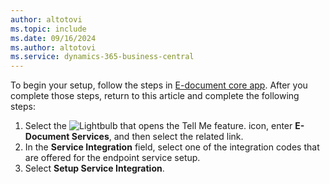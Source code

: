 ```yaml
---
author: altotovi
ms.topic: include
ms.date: 09/16/2024
ms.author: altotovi
ms.service: dynamics-365-business-central
---
```


To begin your setup, follow the steps in [E-document core app](finance-how-setup-edocuments.md). After you complete those steps, return to this article and complete the following steps:

1. Select the ![Lightbulb that opens the Tell Me feature.](media/ui-search/search_small.png "Tell me what you want to do") icon, enter **E-Document Services**, and then select the related link.
2. In the **Service Integration** field, select one of the integration codes that are offered for the endpoint service setup.
3. Select **Setup Service Integration**.
